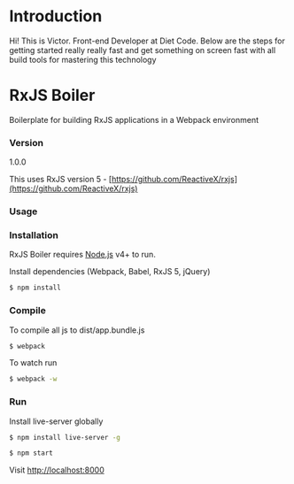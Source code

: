 # Introduction

Hi! This is Victor.
Front-end Developer at Diet Code.
Below are the steps for getting started really really fast and get something on screen fast with all build tools
for mastering this technology

# RxJS Boiler

Boilerplate for building RxJS applications in a Webpack environment

### Version
1.0.0

This uses RxJS version 5 - [https://github.com/ReactiveX/rxjs](https://github.com/ReactiveX/rxjs)

### Usage


### Installation

RxJS Boiler requires [Node.js](https://nodejs.org/) v4+ to run.

Install dependencies (Webpack, Babel, RxJS 5, jQuery)

```sh
$ npm install
```

### Compile
To compile all js to dist/app.bundle.js

```sh
$ webpack
```
To watch run
```sh
$ webpack -w
```

### Run
Install live-server globally
```sh
$ npm install live-server -g
```

```sh
$ npm start
```

Visit [http://localhost:8000](http://localhost:8000)
